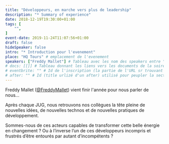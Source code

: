 ```yaml
---
title: "Développeurs, en marche vers plus de leadership"
description: "* Summary of experience"
date: 2018-12-19T19:30:00+01:00
tags: [
    "",
]
event-date: 2019-11-24T11:07:56+01:00
draft: false
hideSpeaker: false
intro: "* Introduction pour l'evenement"
place: "HQ Tours" # emplacement de l'evenement
speakers: ["Freddy Mallet"] # Tableau avec les nom des speakers entre " et séparé par des , et doit être identique au titre du speaker enregistré !
# docs: [[]] # Tableau donnant les liens vers les documents de la soirée hors affiche - exemple : [["L'inauguration","http://toursjug.cloud.xwiki.com/xwiki/bin/download/Meetings/20080409/InaugurationToursJUG.pdf"], ["Unitils et Selenium","Unitils-Selenium.pdf"]]
# eventbrite: "" # Id de l'inscription (la partie de l'URL sr trouvant après https://www.eventbrite.fr/e/ )
# after: "" # Id (title urlizé d'un after) utilisé pour peupler la section after d'un evvent (exemple : apside-after-01)
---
```


Freddy Mallet ([@FreddyMallet](https://twitter.com/freddymallet?lang=fr)) vient finir l'année pour nous parler de nous...

Après chaque JUG, nous retrouvons nos collègues la tête pleine de nouvelles idées, de nouvelles technos et de nouvelles pratiques de développement.

Sommes-nous de ces acteurs capables de transformer cette belle énergie en changement ? Ou à l’inverse l’un de ces développeurs incompris et frustrés d’être entourés par autant d’incompétents ?
